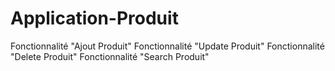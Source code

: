 # Application-Produit
Fonctionnalité "Ajout Produit"
Fonctionnalité "Update Produit"
Fonctionnalité "Delete Produit"
Fonctionnalité "Search Produit"
